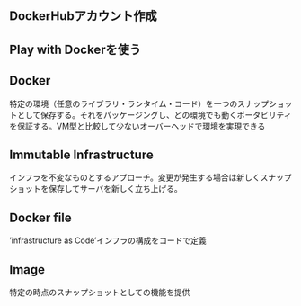 ## DockerHubアカウント作成
## Play with Dockerを使う
## Docker
特定の環境（任意のライブラリ・ランタイム・コード）を一つのスナップショットとして保存する。それをパッケージングし、どの環境でも動くポータビリティを保証する。VM型と比較して少ないオーバーヘッドで環境を実現できる
## Immutable Infrastructure
インフラを不変なものとするアプローチ。変更が発生する場合は新しくスナップショットを保存してサーバを新しく立ち上げる。
## Docker file
’infrastructure as Code’インフラの構成をコードで定義
## Image
特定の時点のスナップショットとしての機能を提供
